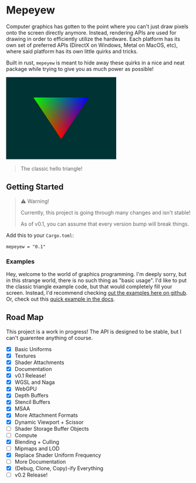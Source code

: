 # Mepeyew

Computer graphics has gotten to the point where you can't just draw pixels onto
the screen directly anymore.
Instead, rendering APIs are used for drawing in order to efficiently utilize the hardware.
Each platform has its own set of preferred APIs (DirectX on Windows, Metal on
MacOS, etc), where said platform has its own little quirks and tricks.

Built in rust, `mepeyew` is meant to hide away these quirks in a nice and neat package while
trying to give you as much power as possible!

![An image was meant to go here](./images/triangle.png)

> The classic hello triangle!

## Getting Started

> :warning: Warning!
>
> Currently, this project is going through many changes and isn't stable!
>
> As of v0.1, you can assume that every version bump will break things.

Add this to your `Cargo.toml`:

```
mepeyew = "0.1"
```

### Examples

Hey, welcome to the world of graphics programming.
I'm deeply sorry, but in this strange world, there is no such thing as "basic usage".
I'd like to put the classic triangle example code, but that would completely fill your screen.
Instead, I'd recommend checking [out the examples here on github](https://github.com/davnotdev/mepeyew/tree/main/examples).
Or, check out this [quick example in the docs](https://docs.rs/mepeyew/).

## Road Map

This project is a work in progress!
The API is designed to be stable, but I can't guarentee anything of course.

- [x] Basic Uniforms
- [x] Textures
- [x] Shader Attachments
- [x] Documentation
- [x] v0.1 Release!
- [x] WGSL and Naga
- [x] WebGPU
- [x] Depth Buffers
- [x] Stencil Buffers
- [x] MSAA
- [x] More Attachment Formats
- [x] Dynamic Viewport + Scissor
- [ ] Shader Storage Buffer Objects
- [ ] Compute
- [x] Blending + Culling
- [ ] Mipmaps and LOD
- [x] Replace Shader Uniform Frequency
- [ ] More Documentation
- [x] (Debug, Clone, Copy)-ify Everything
- [ ] v0.2 Release!
